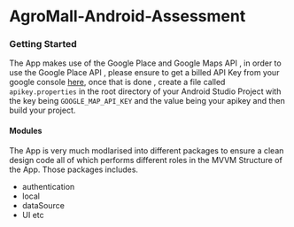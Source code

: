 # AgroMall-Android-Assessment
### Getting Started 

The App makes use of the Google Place and Google Maps API , in order to use the Google Place API , please ensure to get a billed API Key from your 
google console [here](https://developers.google.com/places/android-sdk/get-api-key), once that is done , create a file called `apikey.properties`
in the root directory of your Android Studio Project with the key being `GOOGLE_MAP_API_KEY` and the value being your apikey and then build your project.

#### Modules
The App is very much modlarised into different packages to ensure a clean design code all of which performs different roles in the MVVM Structure of the App.
Those packages includes.
* authentication
* local
* dataSource
* UI 
etc

